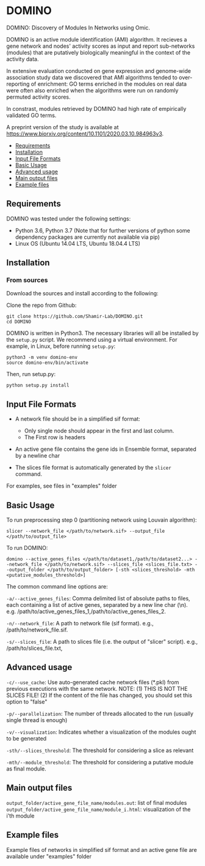 # DOMINO

DOMINO: Discovery of Modules In Networks using Omic.

DOMINO is an active module identification (AMI) algorithm.  It recieves a gene network and nodes' activity scores as input and report sub-networks (modules) that are putatively biologically meaningful in the context of the activity data.


In extensive evaluation conducted on gene expression and genome-wide association study data we discovered that AMI algorithms tended to over-reporting of enrichment: GO terms enriched in the modules on real data were often also enriched when the algorithms were run on randomly permuted activity scores.

In constrast, modules retrieved by DOMINO had high rate of empirically validated GO terms.

A preprint version of the study is available at https://www.biorxiv.org/content/10.1101/2020.03.10.984963v3.

- [Requirements](#requirements)
- [Installation](#installation)
- [Input File Formats](#input-file-formats)
- [Basic Usage](#basic-usage)
- [Advanced usage](#advanced-usage)
- [Main output files](#main-output-files)
- [Example files](#example-files)



## Requirements
DOMINO was tested under the following settings:
- Python 3.6, Python 3.7 (Note that for further versions of python some dependency packages are currently not available via pip)
- Linux OS (Ubuntu 14.04 LTS, Ubuntu 18.04.4 LTS)

## Installation

### From sources
Download the sources and install according to the following:

Clone the repo from Github:
```
git clone https://github.com/Shamir-Lab/DOMINO.git
cd DOMINO
```

DOMINO is written in Python3. The necessary libraries will all be installed by the `setup.py` script.
We recommend using a virtual environment. For example, in Linux, before running `setup.py`:
```
python3 -m venv domino-env
source domino-env/bin/activate
```
Then, run setup.py:
```
python setup.py install
```

## Input File Formats

- A network file should be in a simplified sif format:
  * Only single node should appear in the first and last column. 
  * The First row is headers

- An active gene file contains the gene ids in Ensemble format, separated by a newline char  

- The slices file format is automatically generated by the `slicer` command.


For examples, see files in "examples" folder

## Basic Usage

To run preprocessing step 0 (partitioning network using Louvain algorithm):
```
slicer --network_file </path/to/network.sif> --output_file </path/to/output_file>
```

To run DOMINO:
```
domino --active_genes_files </path/to/dataset1,/path/to/dataset2...> --network_file </path/to/network.sif> --slices_file <slices_file.txt> --output_folder </path/to/output_folder> [-sth <slices_threshold> -mth <putative_modules_threshold>]
```

The common command line options are:

`-a/--active_genes_files`: Comma delimited list of absolute paths to files, each containing a list of active genes, separated by a new line char (\n). e.g. /path/to/active_genes_files_1,/path/to/active_genes_files_2.

`-n/--network_file`: A path to network file (sif format). e.g., /path/to/network_file.sif.

`-s/--slices_file`: A path to slices file (i.e. the output of "slicer" script). e.g., /path/to/slices_file.txt, 


## Advanced usage

`-c/--use_cache`: Use auto-generated cache network files (*.pkl) from previous executions with the same network. NOTE: (1) THIS IS NOT THE SLICES FILE! (2) If the content of the file has changed, you should set this option to "false"

`-p/--parallelization`: The number of threads allocated to the run (usually single thread is enough)

`-v/--visualization`: Indicates whether a visualization of the modules ought to be generated 

`-sth/--slices_threshold`: The threshold for considering a slice as relevant

`-mth/--module_threshold`: The threshold for considering a putative module as final module.


## Main output files

`output_folder/active_gene_file_name/modules.out`: list of final modules
`output_folder/active_gene_file_name/module_i.html`: visualization of the i'th module



## Example files

Example files of networks in simplified sif format and an active gene file are available under "examples" folder  
